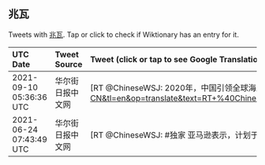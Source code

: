 ## 兆瓦 

Tweets with [兆瓦](https://en.wiktionary.org/wiki/兆瓦). Tap or click to check if Wiktionary has an entry for it.

| UTC Date | Tweet Source | Tweet (click or tap to see Google Translation) |
|:-----------------|:-------------|:------------------|  
| 2021-09-10 05:36:36 UTC | 华尔街日报中文网 | [RT @ChineseWSJ: 2020年，中国引领全球海上风电装机容量增势，在全球新增装机容量中的占比过半。目前全球海上风电装机容量为35.3千兆瓦，其中中国海域风电装机容量占28.3%；中国的比重仅次于英国，后者在全球总装机容量中占比为28.9%。https://t.co/…](https://translate.google.com/?hi=en&tab=TT&sl=zh-CN&tl=en&op=translate&text=RT+%40ChineseWSJ%3A+2020%E5%B9%B4%EF%BC%8C%E4%B8%AD%E5%9B%BD%E5%BC%95%E9%A2%86%E5%85%A8%E7%90%83%E6%B5%B7%E4%B8%8A%E9%A3%8E%E7%94%B5%E8%A3%85%E6%9C%BA%E5%AE%B9%E9%87%8F%E5%A2%9E%E5%8A%BF%EF%BC%8C%E5%9C%A8%E5%85%A8%E7%90%83%E6%96%B0%E5%A2%9E%E8%A3%85%E6%9C%BA%E5%AE%B9%E9%87%8F%E4%B8%AD%E7%9A%84%E5%8D%A0%E6%AF%94%E8%BF%87%E5%8D%8A%E3%80%82%E7%9B%AE%E5%89%8D%E5%85%A8%E7%90%83%E6%B5%B7%E4%B8%8A%E9%A3%8E%E7%94%B5%E8%A3%85%E6%9C%BA%E5%AE%B9%E9%87%8F%E4%B8%BA35.3%E5%8D%83%E5%85%86%E7%93%A6%EF%BC%8C%E5%85%B6%E4%B8%AD%E4%B8%AD%E5%9B%BD%E6%B5%B7%E5%9F%9F%E9%A3%8E%E7%94%B5%E8%A3%85%E6%9C%BA%E5%AE%B9%E9%87%8F%E5%8D%A028.3%25%EF%BC%9B%E4%B8%AD%E5%9B%BD%E7%9A%84%E6%AF%94%E9%87%8D%E4%BB%85%E6%AC%A1%E4%BA%8E%E8%8B%B1%E5%9B%BD%EF%BC%8C%E5%90%8E%E8%80%85%E5%9C%A8%E5%85%A8%E7%90%83%E6%80%BB%E8%A3%85%E6%9C%BA%E5%AE%B9%E9%87%8F%E4%B8%AD%E5%8D%A0%E6%AF%94%E4%B8%BA28.9%25%E3%80%82https%3A%2F%2Ft.co%2F%E2%80%A6) |
| 2021-06-24 07:43:49 UTC | 华尔街日报中文网 | [RT @ChineseWSJ: #独家 亚马逊表示，计划于周三宣布承诺从全球14个新的太阳能和风能场购买1.5千兆瓦的发电容量，这是其推进购买足够可再生能源以在2025年前覆盖其所有活动的行动之一。 https://t.co/FuxGE97FrB](https://translate.google.com/?hi=en&tab=TT&sl=zh-CN&tl=en&op=translate&text=RT+%40ChineseWSJ%3A+%23%E7%8B%AC%E5%AE%B6+%E4%BA%9A%E9%A9%AC%E9%80%8A%E8%A1%A8%E7%A4%BA%EF%BC%8C%E8%AE%A1%E5%88%92%E4%BA%8E%E5%91%A8%E4%B8%89%E5%AE%A3%E5%B8%83%E6%89%BF%E8%AF%BA%E4%BB%8E%E5%85%A8%E7%90%8314%E4%B8%AA%E6%96%B0%E7%9A%84%E5%A4%AA%E9%98%B3%E8%83%BD%E5%92%8C%E9%A3%8E%E8%83%BD%E5%9C%BA%E8%B4%AD%E4%B9%B01.5%E5%8D%83%E5%85%86%E7%93%A6%E7%9A%84%E5%8F%91%E7%94%B5%E5%AE%B9%E9%87%8F%EF%BC%8C%E8%BF%99%E6%98%AF%E5%85%B6%E6%8E%A8%E8%BF%9B%E8%B4%AD%E4%B9%B0%E8%B6%B3%E5%A4%9F%E5%8F%AF%E5%86%8D%E7%94%9F%E8%83%BD%E6%BA%90%E4%BB%A5%E5%9C%A82025%E5%B9%B4%E5%89%8D%E8%A6%86%E7%9B%96%E5%85%B6%E6%89%80%E6%9C%89%E6%B4%BB%E5%8A%A8%E7%9A%84%E8%A1%8C%E5%8A%A8%E4%B9%8B%E4%B8%80%E3%80%82+https%3A%2F%2Ft.co%2FFuxGE97FrB) |
